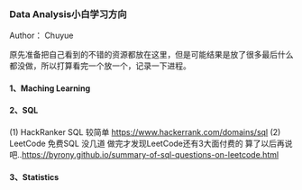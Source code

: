 ### Data Analysis小白学习方向

Author： Chuyue

原先准备把自己看到的不错的资源都放在这里，但是可能结果是放了很多最后什么都没做，所以打算看完一个放一个，记录一下进程。

#### 1、Maching Learning


#### 2、SQL
(1) HackRanker SQL 较简单 https://www.hackerrank.com/domains/sql
(2) LeetCode 免费SQL 没几道 做完才发现LeetCode还有3大面付费的 算了以后再说吧..https://byrony.github.io/summary-of-sql-questions-on-leetcode.html

#### 3、Statistics




